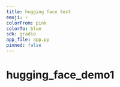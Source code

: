 ```yaml
---
title: hugging face test
emoji: ⚡
colorFrom: pink
colorTo: blue
sdk: gradio
app_file: app.py
pinned: false
---
```




# hugging_face_demo1
